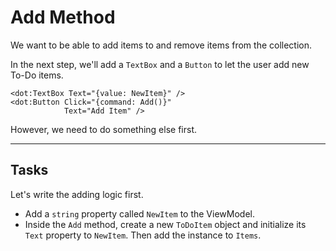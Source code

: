 ﻿---
Title: Add Method
Moniker: add-method
CodeTask:
    Path: 30_add_method.csharp.csx
    Default: ToDoViewModel_30.cs
    Correct: ToDoViewModel_40.cs

---

# Add Method

We want to be able to add items to and remove items from the collection.

In the next step, we'll add a `TextBox` and a `Button` to let the user add new To-Do items.

```dothtml
<dot:TextBox Text="{value: NewItem}" />
<dot:Button Click="{command: Add()}"
            Text="Add Item" />
```

However, we need to do something else first.

---

## Tasks

Let's write the adding logic first.

- Add a `string` property called `NewItem` to the ViewModel.
- Inside the `Add` method, create a new `ToDoItem` object and initialize its `Text` property to `NewItem`. Then add the instance to `Items`.
